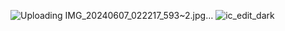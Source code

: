 ![Uploading IMG_20240607_022217_593~2.jpg…]()
![ic_edit_dark](https://github.com/keyboard097/https-github.com-xditya-GeminiB/assets/167690758/5725c517-d369-4db0-a3c5-b40ca1a7fdec)
